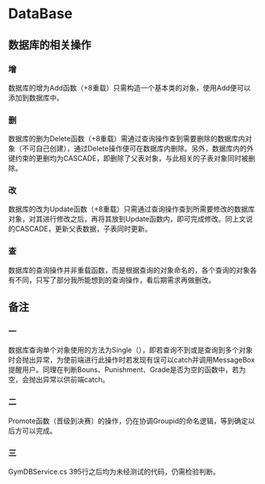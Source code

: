 ﻿# DataBase
## 数据库的相关操作
### 增
数据库的增为Add函数（+8重载）只需构造一个基本类的对象，使用Add便可以添加到数据库中。
### 删
数据库的删为Delete函数（+8重载）需通过查询操作查到需要删除的数据库内对象（不可自己创建），通过Delete操作便可在数据库内删除。另外，数据库内的外键约束的更删均为CASCADE，即删除了父表对象，与此相关的子表对象同时被删除。
### 改
数据库的改为Update函数（+8重载）只需通过查询操作查到所需要修改的数据库对象，对其进行修改之后，再将其放到Update函数内，即可完成修改。同上文说的CASCADE，更新父表数据，子表同时更新。
### 查
数据库的查询操作并非重载函数，而是根据查询的对象命名的，各个查询的对象各有不同，只写了部分我所能想到的查询操作，看后期需求再做删改。
## 备注
### 一
数据库查询单个对象使用的方法为Single（），即若查询不到或是查询到多个对象时会抛出异常，为使前端进行此操作时若发现有误可以catch并调用MessageBox提醒用户。同理在判断Bouns、Punishment、Grade是否为空的函数中，若为空，会抛出异常以供前端catch。
### 二
Promote函数（晋级到决赛）的操作，仍在协调Groupid的命名逻辑，等到确定以后方可以完成。
### 三
GymDBService.cs 395行之后均为未经测试的代码，仍需检验判断。
